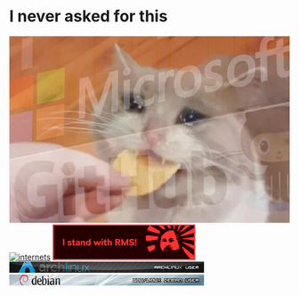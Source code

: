 # I never asked for this
![why](https://raw.githubusercontent.com/Ckath/Ckath/master/msgithub.png)
[![internets](http://internetometer.com/image/47811.png)](http://internetometer.com/give/47811)
[![rms](https://raw.githubusercontent.com/Ckath/Ckath/master/rms.png)](https://rms.sexy)
[![arch](https://raw.githubusercontent.com/Ckath/Ckath/master/arch-user.png)](https://archlinux.org)
[![debian](https://raw.githubusercontent.com/Ckath/Ckath/master/debian-user.png)](https://www.debian.org)
